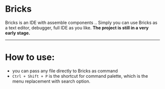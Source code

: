 # Bricks
Bricks is an IDE with assemble components .. Simply you can use Bricks as a text editor, debugger, full IDE as you like.
<strong>The project is still in a very early stage.</strong>

<hr />

# How to use:
- you can pass any file directly to Bricks as command
- `Ctrl + Shift + P` is the shortcut for command palette, which is the menu replacement with search option.
